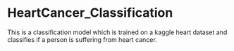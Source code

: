 # HeartCancer_Classification
This is a classification model which is trained on a kaggle heart dataset and classifies if a person is suffering from heart cancer.
